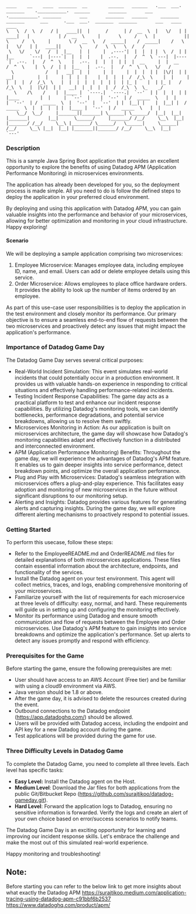 ```
____    __    ____  _______  __        ______   ______   .___  ___.  _______    .___________.  ______       _______       ___   .___________. _______       ___       _______   ______     _______      _______      ___      .___  ___.  _______  _______       ___   ____    ____ 
\   \  /  \  /   / |   ____||  |      /      | /  __  \  |   \/   | |   ____|   |           | /  __  \     |       \     /   \  |           ||       \     /   \     |       \ /  __  \   /  _____|    /  _____|    /   \     |   \/   | |   ____||       \     /   \  \   \  /   / 
 \   \/    \/   /  |  |__   |  |     |  ,----'|  |  |  | |  \  /  | |  |__      `---|  |----`|  |  |  |    |  .--.  |   /  ^  \ `---|  |----`|  .--.  |   /  ^  \    |  .--.  |  |  |  | |  |  __     |  |  __     /  ^  \    |  \  /  | |  |__   |  .--.  |   /  ^  \  \   \/   /  
  \            /   |   __|  |  |     |  |     |  |  |  | |  |\/|  | |   __|         |  |     |  |  |  |    |  |  |  |  /  /_\  \    |  |     |  |  |  |  /  /_\  \   |  |  |  |  |  |  | |  | |_ |    |  | |_ |   /  /_\  \   |  |\/|  | |   __|  |  |  |  |  /  /_\  \  \_    _/   
   \    /\    /    |  |____ |  `----.|  `----.|  `--'  | |  |  |  | |  |____        |  |     |  `--'  |    |  '--'  | /  _____  \   |  |     |  '--'  | /  _____  \  |  '--'  |  `--'  | |  |__| |    |  |__| |  /  _____  \  |  |  |  | |  |____ |  '--'  | /  _____  \   |  |     
    \__/  \__/     |_______||_______| \______| \______/  |__|  |__| |_______|       |__|      \______/     |_______/ /__/     \__\  |__|     |_______/ /__/     \__\ |_______/ \______/   \______|     \______| /__/     \__\ |__|  |__| |_______||_______/ /__/     \__\  |__|                                                       `---'

```

### Description
This is a sample Java Spring Boot application that provides an excellent opportunity to explore the benefits of using Datadog APM (Application Performance Monitoring) in microservices environments.

The application has already been developed for you, so the deployment process is made simple. All you need to do is follow the defined steps to deploy the application in your preferred cloud environment.

By deploying and using this application with Datadog APM, you can gain valuable insights into the performance and behavior of your microservices, allowing for better optimization and monitoring in your cloud infrastructure. Happy exploring!

#### Scenario

We will be deploying a sample application comprising two microservices:

1. Employee Microservice: Manages employee data, including employee ID, name, and email. Users can add or delete employee details using this service.
2. Order Microservice: Allows employees to place office hardware orders. It provides the ability to look up the number of items ordered by an employee.

As part of this use-case user responsibilities is to deploy the application in the test environment and closely monitor its performance. Our primary objective is to ensure a seamless end-to-end flow of requests between the two microservices and proactively detect any issues that might impact the application's performance.


### Importance of Datadog Game Day

The Datadog Game Day serves several critical purposes:

* Real-World Incident Simulation: This event simulates real-world incidents that could potentially occur in a production environment. It provides us with valuable hands-on experience in responding to critical situations and effectively handling performance-related incidents.
* Testing Incident Response Capabilities: The game day acts as a practical platform to test and enhance our incident response capabilities. By utilizing Datadog's monitoring tools, we can identify bottlenecks, performance degradations, and potential service breakdowns, allowing us to resolve them swiftly.
* Microservices Monitoring in Action: As our application is built on microservices architecture, the game day will showcase how Datadog's monitoring capabilities adapt and effectively function in a distributed and interconnected environment.
* APM (Application Performance Monitoring) Benefits: Throughout the game day, we will experience the advantages of Datadog's APM feature. It enables us to gain deeper insights into service performance, detect breakdown points, and optimize the overall application performance.
* Plug and Play with Microservices: Datadog's seamless integration with microservices offers a plug-and-play experience. This facilitates easy adoption and monitoring of new microservices in the future without significant disruptions to our monitoring setup.
* Alerting and Insights: Datadog provides various features for generating alerts and capturing insights. During the game day, we will explore different alerting mechanisms to proactively respond to potential issues.


### Getting Started


To perform this usecase, follow these steps:

* Refer to the EmployeeREADME.md and OrderREADME.md files for detailed explanations of both microservices applications. These files contain essential information about the architecture, endpoints, and functionality of the services.
* Install the Datadog agent on your test environment. This agent will collect metrics, traces, and logs, enabling comprehensive monitoring of your microservices.
* Familiarize yourself with the list of requirements for each microservice at three levels of difficulty: easy, normal, and hard. These requirements will guide us in setting up and configuring the monitoring effectively.
* Monitor its performance using Datadog and ensure smooth communication and flow of requests between the Employee and Order microservices.
Use Datadog's APM feature to gain insights into service breakdowns and optimize the application's performance. Set up alerts to detect any issues promptly and respond with efficiency.


### Prerequisites for the Game

Before starting the game, ensure the following prerequisites are met:

* User should have access to an AWS Account (Free tier) and be familiar with using a cloud9 environment via AWS.
* Java version should be 1.8 or above.
* After the game day, it is advised to delete the resources created during the event.
* Outbound connections to the Datadog endpoint (https://app.datadoghq.com/) should be allowed.
* Users will be provided with Datadog access, including the endpoint and API key for a new Datadog account during the game.
* Test applications will be provided during the game for use.


### Three Difficulty Levels in Datadog Game

To complete the Datadog Game, you need to complete all three levels. Each level has specific tasks:

* **Easy Level:** Install the Datadog agent on the Host.
* **Medium Level**: Download the Jar files for both applications from the public Git/Bitbucket Repo (https://github.com/surajtikoo/datadog-gameday.git).
* **Hard Level**: Forward the application logs to Datadog, ensuring no sensitive information is forwarded. Verify the logs and create an alert of your own choice based on error/success scenarios to notify teams.


The Datadog Game Day is an exciting opportunity for learning and improving our incident response skills. Let's embrace the challenge and make the most out of this simulated real-world experience.

Happy monitoring and troubleshooting!

## Note:
Before starting you can refer to the below link to get more insights about what exactly the Datadog APM
https://surajtikoo.medium.com/application-tracing-using-datadog-apm-c91bbf6b2537
https://www.datadoghq.com/product/apm/

